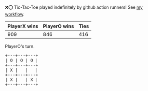 :x::o: Tic-Tac-Toe played indefinitely by github action runners! See [my workflow](.github/workflows/play.yaml).

|PlayerX wins|PlayerO wins|Ties|
|-|-|-|
|909|846|416|

PlayerO's turn.

<pre>
+---+---+---+
| O | O | O |
+---+---+---+
| X |   |   |
+---+---+---+
| X |   | X |
+---+---+---+
</pre>